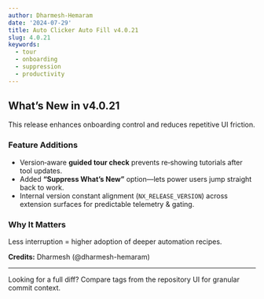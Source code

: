 ```yaml
---
author: Dharmesh-Hemaram
date: '2024-07-29'
title: Auto Clicker Auto Fill v4.0.21
slug: 4.0.21
keywords:
  - tour
  - onboarding
  - suppression
  - productivity
---
```


## What’s New in v4.0.21

This release enhances onboarding control and reduces repetitive UI friction.

### Feature Additions

- Version‑aware **guided tour check** prevents re‑showing tutorials after tool updates.
- Added **“Suppress What’s New”** option—lets power users jump straight back to work.
- Internal version constant alignment (`NX_RELEASE_VERSION`) across extension surfaces for predictable telemetry & gating.

### Why It Matters

Less interruption = higher adoption of deeper automation recipes.

**Credits:** Dharmesh (@dharmesh-hemaram)

---

Looking for a full diff? Compare tags from the repository UI for granular commit context.
